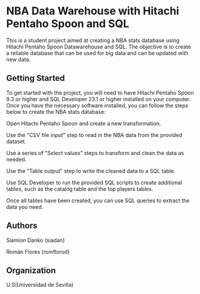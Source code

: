 # NBA Data Warehouse with Hitachi Pentaho Spoon and SQL
This is a student project aimed at creating a NBA stats database using Hitachi Pentaho Spoon Datawarehouse and SQL. The objective is to create a reliable database that 
can be used for big data and can be updated with new data.
## Getting Started
To get started with the project, you will need to have Hitachi Pentaho Spoon 9.3 or higher and SQL Developer 23.1 or higher installed on your computer. Once you have the necessary software installed, you can follow the steps below to create the NBA stats database:

Open Hitachi Pentaho Spoon and create a new transformation.

Use the "CSV file input" step to read in the NBA data from the provided dataset.

Use a series of "Select values" steps to transform and clean the data as needed.

Use the "Table output" step to write the cleaned data to a SQL table.

Use SQL Developer to run the provided SQL scripts to create additional tables, such as the catalog table and the top players tables.

Once all tables have been created, you can use SQL queries to extract the data you need.

## Authors

Siamion Danko (siadan)

Román Flores (romflorod)

## Organization 

U.S(Universidad de Sevilla)
